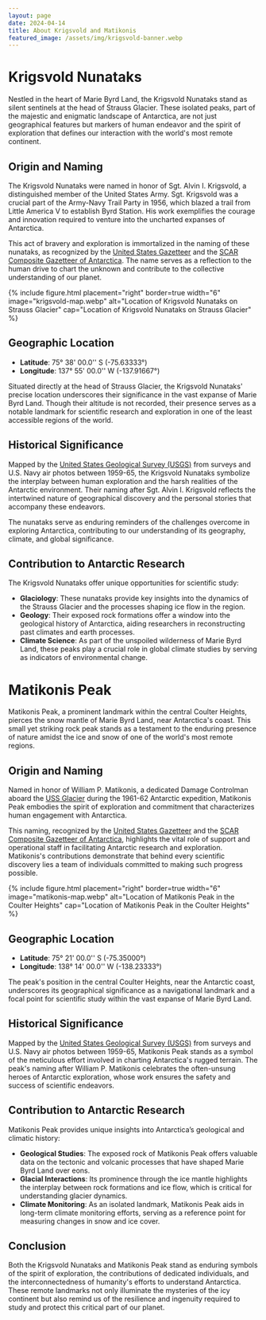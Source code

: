 ```yaml
---
layout: page
date: 2024-04-14
title: About Krigsvold and Matikonis
featured_image: /assets/img/krigsvold-banner.webp
---
```


# Krigsvold Nunataks

Nestled in the heart of Marie Byrd Land, the Krigsvold Nunataks stand as silent
sentinels at the head of Strauss Glacier. These isolated peaks, part of the
majestic and enigmatic landscape of Antarctica, are not just geographical
features but markers of human endeavor and the spirit of exploration that
defines our interaction with the world's most remote continent.

## Origin and Naming

The Krigsvold Nunataks were named in honor of Sgt. Alvin I. Krigsvold, a
distinguished member of the United States Army. Sgt. Krigsvold was a crucial
part of the Army-Navy Trail Party in 1956, which blazed a trail from Little
America V to establish Byrd Station. His work exemplifies the courage and
innovation required to venture into the uncharted expanses of Antarctica.

This act of bravery and exploration is immortalized in the naming of these
nunataks, as recognized by the [United States Gazetteer](https://geonames.usgs.gov/) and the [SCAR Composite Gazetteer of Antarctica](https://data.aad.gov.au/aadc/gaz/scar/). The name serves as a reflection to the human drive to
chart the unknown and contribute to the collective understanding of our planet.

{% include figure.html placement="right" border=true width="6"
   image="krigsvold-map.webp"
   alt="Location of Krigsvold Nunataks on Strauss Glacier"
   cap="Location of Krigsvold Nunataks on Strauss Glacier"
%}

## Geographic Location

- **Latitude**: 75° 38' 00.0'' S (-75.63333°)
- **Longitude**: 137° 55' 00.0'' W (-137.91667°)

Situated directly at the head of Strauss Glacier, the Krigsvold Nunataks'
precise location underscores their significance in the vast expanse of Marie
Byrd Land. Though their altitude is not recorded, their presence serves as a
notable landmark for scientific research and exploration in one of the least
accessible regions of the world.

## Historical Significance

Mapped by the [United States Geological Survey (USGS)](https://www.usgs.gov/) from surveys and U.S. Navy
air photos between 1959-65, the Krigsvold Nunataks symbolize the interplay
between human exploration and the harsh realities of the Antarctic environment.
Their naming after Sgt. Alvin I. Krigsvold reflects the intertwined nature of
geographical discovery and the personal stories that accompany these endeavors.

The nunataks serve as enduring reminders of the challenges overcome in exploring
Antarctica, contributing to our understanding of its geography, climate, and
global significance.

## Contribution to Antarctic Research

The Krigsvold Nunataks offer unique opportunities for scientific study:

- **Glaciology**: These nunataks provide key insights into the dynamics of the
  Strauss Glacier and the processes shaping ice flow in the region.
- **Geology**: Their exposed rock formations offer a window into the geological
  history of Antarctica, aiding researchers in reconstructing past climates and
earth processes.
- **Climate Science**: As part of the unspoiled wilderness of Marie Byrd Land,
  these peaks play a crucial role in global climate studies by serving as
  indicators of environmental change.

# Matikonis Peak

Matikonis Peak, a prominent landmark within the central Coulter Heights, pierces
the snow mantle of Marie Byrd Land, near Antarctica's coast. This small yet
striking rock peak stands as a testament to the enduring presence of nature amidst
the ice and snow of one of the world's most remote regions.

## Origin and Naming

Named in honor of William P. Matikonis, a dedicated Damage Controlman aboard the
[USS Glacier](https://www.history.navy.mil/research/histories/ship-histories/danfs/g/glacier-ii.html) during the 1961-62 Antarctic expedition, Matikonis Peak embodies the
spirit of exploration and commitment that characterizes human engagement with
Antarctica.

This naming, recognized by the [United States Gazetteer](https://geonames.usgs.gov/) and the [SCAR Composite
Gazetteer of Antarctica](https://data.aad.gov.au/aadc/gaz/scar/), highlights the vital role of support and operational
staff in facilitating Antarctic research and exploration. Matikonis's contributions
demonstrate that behind every scientific discovery lies a team of individuals
committed to making such progress possible.

{% include figure.html placement="right" border=true width="6"
   image="matikonis-map.webp"
   alt="Location of Matikonis Peak in the Coulter Heights"
   cap="Location of Matikonis Peak in the Coulter Heights"
%}

## Geographic Location

- **Latitude**: 75° 21' 00.0'' S (-75.35000°)
- **Longitude**: 138° 14' 00.0'' W (-138.23333°)

The peak's position in the central Coulter Heights, near the Antarctic coast,
underscores its geographical significance as a navigational landmark and a focal
point for scientific study within the vast expanse of Marie Byrd Land.

## Historical Significance

Mapped by the [United States Geological Survey (USGS)](https://www.usgs.gov/) from surveys and U.S. Navy
air photos between 1959-65, Matikonis Peak stands as a symbol of the meticulous
effort involved in charting Antarctica's rugged terrain. The peak's naming after
William P. Matikonis celebrates the often-unsung heroes of Antarctic exploration,
whose work ensures the safety and success of scientific endeavors.

## Contribution to Antarctic Research

Matikonis Peak provides unique insights into Antarctica’s geological and climatic
history:

- **Geological Studies**: The exposed rock of Matikonis Peak offers valuable
  data on the tectonic and volcanic processes that have shaped Marie Byrd Land over
  eons.
- **Glacial Interactions**: Its prominence through the ice mantle highlights the
  interplay between rock formations and ice flow, which is critical for understanding
  glacier dynamics.
- **Climate Monitoring**: As an isolated landmark, Matikonis Peak aids in
  long-term climate monitoring efforts, serving as a reference point for
  measuring changes in snow and ice cover.

## Conclusion

Both the Krigsvold Nunataks and Matikonis Peak stand as enduring symbols of the
spirit of exploration, the contributions of dedicated individuals, and the
interconnectedness of humanity's efforts to understand Antarctica. These remote
landmarks not only illuminate the mysteries of the icy continent but also remind
us of the resilience and ingenuity required to study and protect this critical
part of our planet.
